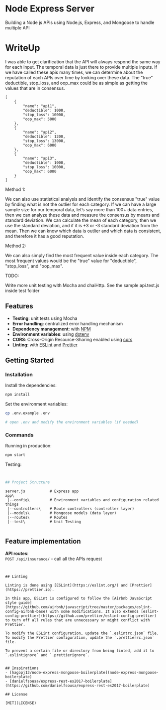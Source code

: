 # Node Express Server

Building a Node js APIs using Node.js, Express, and Mongoose to handle multiple API


# WriteUp

I was able to get clarification that the API will always respond the same way for each input. The temporal data is just there to provide multiple inputs. If we have called these apis many times, we can determine about the reputation of each APIs over time by looking over these data.
The "true" deductible, stop_loss, and oop_max could be as simple as getting the values that are in consensus.

```
[
    {
        "name": "api1",
        "deductible": 1000,
        "stop_loss": 10000,
        "oop_max": 5000
    },
    {
        "name": "api2",
        "deductible": 1200,
        "stop_loss": 13000,
        "oop_max": 6000
    },
    {
        "name": "api3",
        "deductible": 1000,
        "stop_loss": 10000,
        "oop_max": 6000
    }
]
```

Method 1:

We can also use statistical analysis and identify the consensus "true" value by finding what is not the outlier for each category. If we can have a large sample size for our temporal data, let’s say more than 100+ data entries, then we can analyze these data and measure the consensus by means and standard deviation.  We can calculate the mean of each category, then we use the standard deviation, and if it is +3 or -3 standard deviation from the mean. Then we can know which data is outlier and which data is consistent, and therefore it has a good reputation.

Method 2:

We can also simply find the most frequent value inside each category. The most frequent values would be  the "true" value for "deductible", "stop_loss", and "oop_max".


TODO:

Write more unit testing with Mocha and chaiHttp. See the sample api.test.js inside test folder

## Features

- **Testing**: unit tests using Mocha
- **Error handling**: centralized error handling mechanism
- **Dependency management**: with [NPM](https://npm.com)
- **Environment variables**: using [dotenv](https://github.com/motdotla/dotenv)
- **CORS**: Cross-Origin Resource-Sharing enabled using [cors](https://github.com/expressjs/cors)
- **Linting**: with [ESLint](https://eslint.org) and [Prettier](https://prettier.io)

## Getting Started

### Installation

Install the dependencies:

```bash
npm install
```

Set the environment variables:

```bash
cp .env.example .env

# open .env and modify the environment variables (if needed)
```

### Commands

Running in production:

```bash
npm start
```

Testing:

```bash


## Project Structure

```
```
server.js           # Express app
app\
 |--config\         # Environment variables and configuration related things
 |--controllers\    # Route controllers (controller layer)
 |--models\         # Mongoose models (data layer)
 |--routes\         # Routes
 |--test\           # Unit Testing


```
## Feature implementation

**API routes**:\
`POST /api/insurance/` - call all the APIs request


```


## Linting

Linting is done using [ESLint](https://eslint.org/) and [Prettier](https://prettier.io).

In this app, ESLint is configured to follow the [Airbnb JavaScript style guide](https://github.com/airbnb/javascript/tree/master/packages/eslint-config-airbnb-base) with some modifications. It also extends [eslint-config-prettier](https://github.com/prettier/eslint-config-prettier) to turn off all rules that are unnecessary or might conflict with Prettier.

To modify the ESLint configuration, update the `.eslintrc.json` file. To modify the Prettier configuration, update the `.prettierrc.json` file.

To prevent a certain file or directory from being linted, add it to `.eslintignore` and `.prettierignore`.


## Inspirations
- [hagopj13/node-express-mongoose-boilerplate](node-express-mongoose-boilerplate)
- [danielfsousa/express-rest-es2017-boilerplate](https://github.com/danielfsousa/express-rest-es2017-boilerplate)

## License

[MIT](LICENSE)
